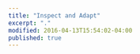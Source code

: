```yaml
---
title: "Inspect and Adapt"
excerpt: "."
modified: 2016-04-13T15:54:02-04:00
published: true
---
```


